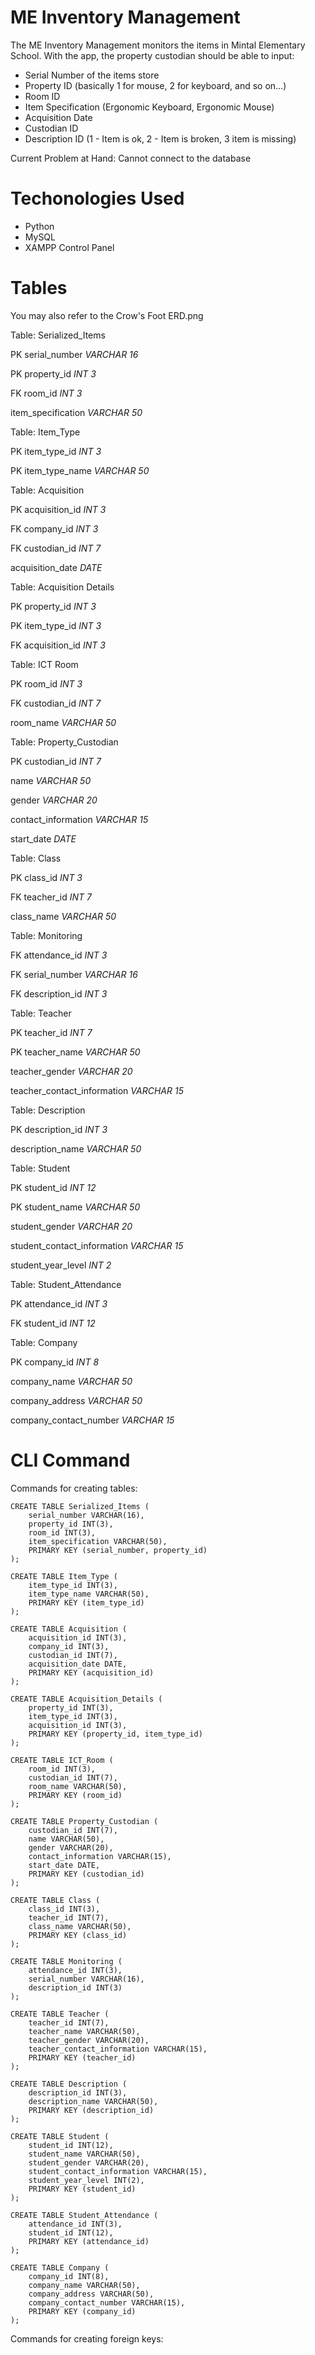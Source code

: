 # ME Inventory Management

The ME Inventory Management monitors the items in Mintal Elementary School. With the app, the property custodian should be able to input:

- Serial Number of the items store
- Property ID (basically 1 for mouse, 2 for keyboard, and so on…)
- Room ID
- Item Specification (Ergonomic Keyboard, Ergonomic Mouse)
- Acquisition Date
- Custodian ID
- Description ID (1 - Item is ok, 2 - Item is broken, 3 item is missing)

Current Problem at Hand: Cannot connect to the database

# Techonologies Used

- Python
- MySQL
- XAMPP Control Panel

# Tables

You may also refer to the Crow's Foot ERD.png

Table: Serialized_Items

PK serial_number *VARCHAR 16*

PK property_id *INT 3*

FK room_id *INT 3*

item_specification *VARCHAR 50* <br>

Table: Item_Type

PK item_type_id *INT 3*

PK item_type_name *VARCHAR 50*

Table: Acquisition

PK acquisition_id *INT 3*

FK company_id *INT 3*

FK custodian_id *INT 7*

acquisition_date *DATE*

Table: Acquisition Details

PK property_id *INT 3*

PK item_type_id *INT 3*

FK acquisition_id *INT 3*

Table: ICT Room

PK room_id *INT 3*

FK custodian_id *INT 7*

room_name *VARCHAR 50*

Table: Property_Custodian

PK custodian_id *INT 7*

name *VARCHAR 50*

gender *VARCHAR 20*

contact_information *VARCHAR 15*

start_date *DATE*

Table: Class

PK class_id *INT 3*

FK teacher_id *INT 7*

class_name *VARCHAR 50*

Table: Monitoring

FK attendance_id *INT 3*

FK serial_number *VARCHAR 16*

FK description_id *INT 3*

Table: Teacher

PK teacher_id *INT 7*

PK teacher_name *VARCHAR 50*

teacher_gender *VARCHAR 20*

teacher_contact_information *VARCHAR 15*

Table: Description

PK description_id *INT 3*

description_name *VARCHAR 50*

Table: Student

PK student_id *INT 12*

PK student_name *VARCHAR 50*

student_gender *VARCHAR 20*

student_contact_information *VARCHAR 15*

student_year_level *INT 2*

Table: Student_Attendance

PK attendance_id *INT 3*

FK student_id *INT 12*

Table: Company

PK company_id *INT 8*

company_name *VARCHAR 50*

company_address *VARCHAR 50*

company_contact_number *VARCHAR 15*

# CLI Command

Commands for creating tables:

```
CREATE TABLE Serialized_Items (
    serial_number VARCHAR(16),
    property_id INT(3),
    room_id INT(3),
    item_specification VARCHAR(50),
    PRIMARY KEY (serial_number, property_id)
);

CREATE TABLE Item_Type (
    item_type_id INT(3),
    item_type_name VARCHAR(50),
    PRIMARY KEY (item_type_id)
);

CREATE TABLE Acquisition (
    acquisition_id INT(3),
    company_id INT(3),
    custodian_id INT(7),
    acquisition_date DATE,
    PRIMARY KEY (acquisition_id)
);

CREATE TABLE Acquisition_Details (
    property_id INT(3),
    item_type_id INT(3),
    acquisition_id INT(3),
    PRIMARY KEY (property_id, item_type_id)
);

CREATE TABLE ICT_Room (
    room_id INT(3),
    custodian_id INT(7),
    room_name VARCHAR(50),
    PRIMARY KEY (room_id)
);

CREATE TABLE Property_Custodian (
    custodian_id INT(7),
    name VARCHAR(50),
    gender VARCHAR(20),
    contact_information VARCHAR(15),
    start_date DATE,
    PRIMARY KEY (custodian_id)
);

CREATE TABLE Class (
    class_id INT(3),
    teacher_id INT(7),
    class_name VARCHAR(50),
    PRIMARY KEY (class_id)
);

CREATE TABLE Monitoring (
    attendance_id INT(3),
    serial_number VARCHAR(16),
    description_id INT(3)
);

CREATE TABLE Teacher (
    teacher_id INT(7),
    teacher_name VARCHAR(50),
    teacher_gender VARCHAR(20),
    teacher_contact_information VARCHAR(15),
    PRIMARY KEY (teacher_id)
);

CREATE TABLE Description (
    description_id INT(3),
    description_name VARCHAR(50),
    PRIMARY KEY (description_id)
);

CREATE TABLE Student (
    student_id INT(12),
    student_name VARCHAR(50),
    student_gender VARCHAR(20),
    student_contact_information VARCHAR(15),
    student_year_level INT(2),
    PRIMARY KEY (student_id)
);

CREATE TABLE Student_Attendance (
    attendance_id INT(3),
    student_id INT(12),
    PRIMARY KEY (attendance_id)
);

CREATE TABLE Company (
    company_id INT(8),
    company_name VARCHAR(50),
    company_address VARCHAR(50),
    company_contact_number VARCHAR(15),
    PRIMARY KEY (company_id)
);
```

Commands for creating foreign keys: